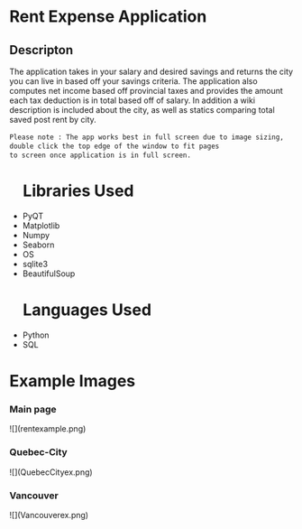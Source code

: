 # Rent Expense Application

<h2>Descripton</h2>
<p> 
    The application takes in your salary and desired savings and returns the city you can live in
    based off your savings criteria. The application also computes net income based off provincial taxes
    and provides the amount each tax deduction is in total based off of salary. In addition a wiki description is included         about the city, as well as statics comparing total saved post rent by city.
    
    Please note : The app works best in full screen due to image sizing, double click the top edge of the window to fit pages
    to screen once application is in full screen. 
    
</p>

<ul>
  
<h1> Libraries Used </h1>
<li> PyQT  </li>
<li> Matplotlib </li>
<li> Numpy </li>
<li> Seaborn </li>
<li> OS </li>
<li> sqlite3 </li>
<li> BeautifulSoup  </li>

</ul>


<ul>
<h1> Languages Used </h1>
<li> Python  </li>
<li> SQL </li>
</ul>
 
 

# Example Images

<h3> Main page</h3>
![](rentexample.png)
<h3>Quebec-City </h3>
![](QuebecCityex.png)
<h3> Vancouver </h3>
![](Vancouverex.png)

